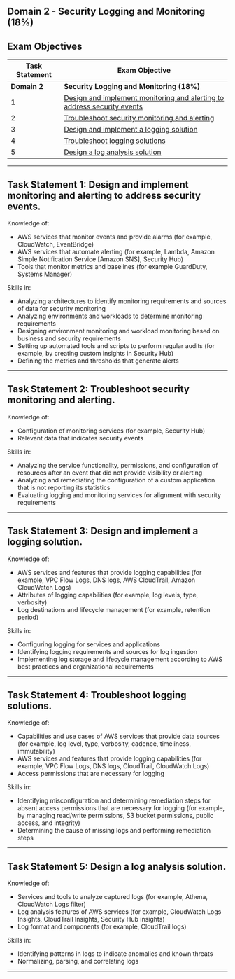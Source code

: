 ## Domain 2	- Security Logging and Monitoring (18%)

## Exam Objectives 

| Task Statement | Exam Objective     | 
| ------------------------ | ------------------ | 
| **Domain 2** | **Security Logging and Monitoring (18%)**
| 1 | [Design and implement monitoring and alerting to address security events](#task-statement-1-design-and-implement-monitoring-and-alerting-to-address-security-events)  
| 2 | [Troubleshoot security monitoring and alerting](#task-statement-2-troubleshoot-security-monitoring-and-alerting)
| 3 | [Design and implement a logging solution](#task-statement-3-design-and-implement-a-logging-solution)
| 4 | [Troubleshoot logging solutions](#task-statement-4-troubleshoot-logging-solutions)
| 5 | [Design a log analysis solution](#task-statement-5-design-a-log-analysis-solution)


--- 

## Task Statement 1: Design and implement monitoring and alerting to address security events. 

Knowledge of:
- AWS services that monitor events and provide alarms (for example, CloudWatch, EventBridge)
- AWS services that automate alerting (for example, Lambda, Amazon Simple Notification Service [Amazon SNS], Security Hub)
- Tools that monitor metrics and baselines (for example GuardDuty, Systems Manager)

Skills in:
- Analyzing architectures to identify monitoring requirements and sources of data for security monitoring
- Analyzing environments and workloads to determine monitoring requirements
- Designing environment monitoring and workload monitoring based on business and security requirements
- Setting up automated tools and scripts to perform regular audits (for example, by creating
custom insights in Security Hub)
- Defining the metrics and thresholds that generate alerts

---  

## Task Statement 2: Troubleshoot security monitoring and alerting. 

Knowledge of:
- Configuration of monitoring services (for example, Security Hub)
- Relevant data that indicates security events

Skills in:
- Analyzing the service functionality, permissions, and configuration of resources after an event that did not provide visibility or alerting
- Analyzing and remediating the configuration of a custom application that is not reporting its statistics
- Evaluating logging and monitoring services for alignment with security requirements 

---  

## Task Statement 3: Design and implement a logging solution.

Knowledge of:
- AWS services and features that provide logging capabilities (for example, VPC Flow Logs, DNS logs, AWS CloudTrail, Amazon CloudWatch Logs)
- Attributes of logging capabilities (for example, log levels, type, verbosity)
- Log destinations and lifecycle management (for example, retention period)

Skills in:
- Configuring logging for services and applications
- Identifying logging requirements and sources for log ingestion
- Implementing log storage and lifecycle management according to AWS best practices and organizational requirements

---  

## Task Statement 4: Troubleshoot logging solutions. 

Knowledge of:
- Capabilities and use cases of AWS services that provide data sources (for example, log level, type, verbosity, cadence, timeliness, immutability)
- AWS services and features that provide logging capabilities (for example, VPC Flow Logs, DNS logs, CloudTrail, CloudWatch Logs)
- Access permissions that are necessary for logging 

Skills in:
- Identifying misconfiguration and determining remediation steps for absent access permissions that are necessary for logging (for example, by managing read/write permissions, S3 bucket permissions, public access, and integrity)
- Determining the cause of missing logs and performing remediation steps 

---  

## Task Statement 5: Design a log analysis solution.

Knowledge of:
- Services and tools to analyze captured logs (for example, Athena, CloudWatch Logs filter)
- Log analysis features of AWS services (for example, CloudWatch Logs Insights, CloudTrail
Insights, Security Hub insights)
- Log format and components (for example, CloudTrail logs)

Skills in:
- Identifying patterns in logs to indicate anomalies and known threats
- Normalizing, parsing, and correlating logs

---  

